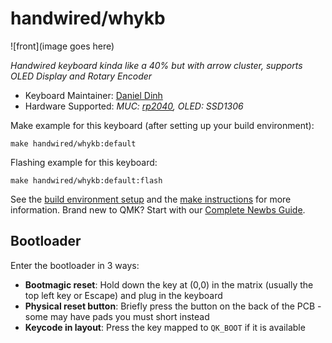 # handwired/whykb

![front](image goes here)

*Handwired keyboard kinda like a 40% but with arrow cluster, supports OLED Display and Rotary Encoder*

* Keyboard Maintainer: [Daniel Dinh](https://github.com/coffee-cow)
* Hardware Supported: *MUC: [rp2040](https://joshajohnson.com/sea-picro/), OLED: SSD1306*

Make example for this keyboard (after setting up your build environment):

    make handwired/whykb:default

Flashing example for this keyboard:

    make handwired/whykb:default:flash

See the [build environment setup](https://docs.qmk.fm/#/getting_started_build_tools) and the [make instructions](https://docs.qmk.fm/#/getting_started_make_guide) for more information. Brand new to QMK? Start with our [Complete Newbs Guide](https://docs.qmk.fm/#/newbs).

## Bootloader

Enter the bootloader in 3 ways:

* **Bootmagic reset**: Hold down the key at (0,0) in the matrix (usually the top left key or Escape) and plug in the keyboard
* **Physical reset button**: Briefly press the button on the back of the PCB - some may have pads you must short instead
* **Keycode in layout**: Press the key mapped to `QK_BOOT` if it is available
